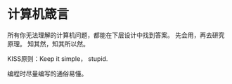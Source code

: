 # 计算机箴言

所有你无法理解的计算机问题，都能在下层设计中找到答案。
先会用，再去研究原理。
知其然，知其所以然。

KISS原则：Keep it simple， stupid. 

编程时尽量编写的通俗易懂。